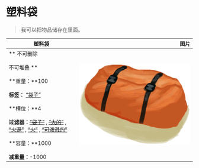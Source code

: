 # 塑料袋  
> 我可以把物品储存在里面。  
  
  塑料袋  |   图片   
 ----  |  ----:   
 ** 不可删除 **<br><br>** 不可堆叠 **<br><br>**重量：**100<br><br>**标签：**	[“袋子”](tag_Bag.md)<br><br>**槽位：**4<br><br>**过滤器：**~~[“袋子”](tag_Bag.md)~~ , ~~[“大的”](tag_Large.md)~~ , ~~[“火源”](tag_FireSource.md)~~ , ~~[“火”](tag_Fire.md)~~ , ~~[“可泼溅的”](tag_Spillable.md)~~<br><br>**容量：**1000<br><br>**减重量：**-1000  |  <img decoding="async" src="Sprite/ContainerBag.png" href="a.md" style="max-width:300px;max-height:300px;">   
  


<script>document.title="塑料袋 - 卡牌生存百科 Card Survival Wiki";</script>